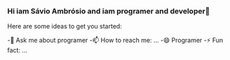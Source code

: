 ### Hi iam Sávio Ambrósio and iam programer and developer👋

Here are some ideas to get you started:

-💬 Ask me about programer
-📫 How to reach me: ...
-😄 Programer
-⚡ Fun fact: ...

